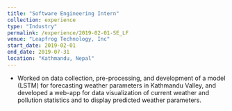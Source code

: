 ```yaml
---
title: "Software Engineering Intern"
collection: experience
type: "Industry"
permalink: /experience/2019-02-01-SE_LF
venue: "Leapfrog Technology, Inc"
start_date: 2019-02-01
end_date: 2019-07-31
location: "Kathmandu, Nepal"
---
```


* Worked on data collection, pre-processing, and development of a model (LSTM) for forecasting weather parameters in Kathmandu Valley, and developed a web-app for data visualization of current weather and pollution statistics and to display predicted weather parameters.